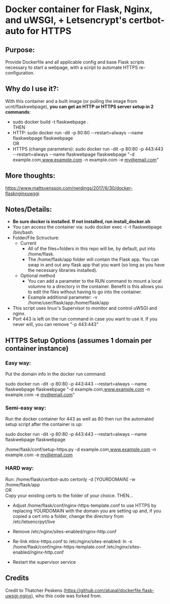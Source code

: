 # Docker container for Flask, Nginx, and uWSGI, + Letsencrypt's certbot-auto for HTTPS

## Purpose:
Provide Dockerfile and all applicable config and base Flask scripts necessary to start a webpage, with a script to automate HTTPS re-configuration.

## Why do I use it?:

With this container and a built image (or pulling the image from ucnt/flaskwebpage), <b>you can get an HTTP or HTTPS server setup in 2 commands</b>:
- sudo docker build -t flaskwebpage .<br>
THEN<br>
- HTTP: sudo docker run -dit -p 80:80 --restart=always --name flaskwebpage flaskwebpage <br>
  OR
- HTTPS (change parameters): sudo docker run -dit -p 80:80 -p 443:443 --restart=always --name flaskwebpage flaskwebpage "-d example.com,www.example.com -n example.com -e my@email.com" 

## More thoughts:
https://www.mattsvensson.com/nerdings/2017/6/30/docker-flasknginxuwsgi

## Notes/Details:
- <b>Be sure docker is installed.  If not installed, run install_docker.sh</b>
- You can access the container via: sudo docker exec -i -t flaskwebpage /bin/bash
- Folder/File Sctructure:
    - Current
        - All of the files+folders in this repo will be, by default, put into /home/flask.  
        - The /home/flask/app folder will contain the Flask app.  You can swap in and out any flask app that you want (so long as you have the necessary libraries installed).
    - Optional method
        - You can add a parameter to the RUN command to mount a local volumne to a directory in the container.  Benefit is this allows you to edit the files without having to go into the container.
        - Example additional parameter: -v /home/user/flask/app:/home/flask/app
- This script uses linux's Supervisor to monitor and control uWSGI and nginx.
- Port 443 is left on the run command in case you want to use it.  If you never will, you can remove "-p 443:443"


## HTTPS Setup Options (assumes 1 domain per container instance)
  
### Easy way: 

Put the domain info in the docker run command: 

sudo docker run -dit -p 80:80 -p 443:443 --restart=always --name flaskwebpage flaskwebpage "-d example.com,www.example.com -n example.com -e my@email.com"

### Semi-easy way: 

Run the docker container for 443 as well as 80 then run the automated setup script after the container is up:

sudo docker run -dit -p 80:80 -p 443:443 --restart=always --name flaskwebpage flaskwebpage

/home/flask/conf/setup-https.py -d example.com,www.example.com -n example.com -e my@email.com

### HARD way: 

Run: /home/flask/certbot-auto certonly -d [YOURDOMAIN] -w /home/flask/app<br>
OR <br>
Copy your existing certs to the folder of your choice.  THEN...

  - Adjust /home/flask/conf/nginx-https-template.conf to use HTTPS by replacing YOURDOMAIN with the domain you are setting up and, if you copied a cert into a folder, change the directory from /etc/letsencrpyt/live
      
  - Remove /etc/nginx/sites-enabled/nginx-http.conf
      
  - Re-link ntinx-https.conf to /etc/nginx/sites-enabled: ln -s /home/flask/conf/nginx-https-template.conf /etc/nginx/sites-enabled/nginx-http.conf
      
  - Restart the supervisor service
    
  
  
## Credits
Credit to Thatcher Peskens (https://github.com/atupal/dockerfile.flask-uwsgi-nginx), who this code was forked from.
    




